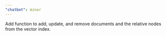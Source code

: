 ```yaml
---
"chatbot": minor
---
```


Add function to add, update, and remove documents and the relative nodes from the vector index.
